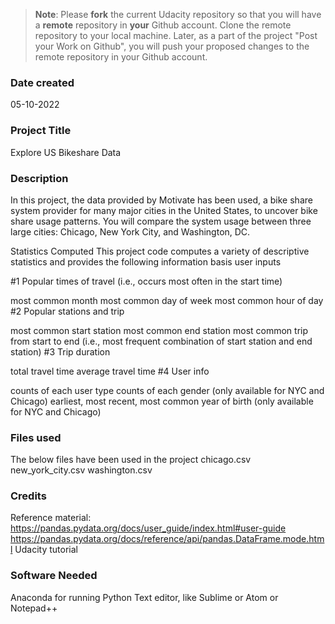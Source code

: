 >**Note**: Please **fork** the current Udacity repository so that you will have a **remote** repository in **your** Github account. Clone the remote repository to your local machine. Later, as a part of the project "Post your Work on Github", you will push your proposed changes to the remote repository in your Github account.

### Date created
05-10-2022

### Project Title
Explore US Bikeshare Data

### Description
In this project, the data provided by Motivate has been used, a bike share system provider for many major cities in the United States, to uncover bike share usage patterns. You will compare the system usage between three large cities: Chicago, New York City, and Washington, DC.

Statistics Computed
This project code computes a variety of descriptive statistics and provides the following information basis user inputs

#1 Popular times of travel (i.e., occurs most often in the start time)

most common month
most common day of week
most common hour of day
#2 Popular stations and trip

most common start station
most common end station
most common trip from start to end (i.e., most frequent combination of start station and end station)
#3 Trip duration

total travel time
average travel time
#4 User info

counts of each user type
counts of each gender (only available for NYC and Chicago)
earliest, most recent, most common year of birth (only available for NYC and Chicago)

### Files used

The below files have been used in the project
chicago.csv
new_york_city.csv
washington.csv

### Credits
Reference material:
https://pandas.pydata.org/docs/user_guide/index.html#user-guide
https://pandas.pydata.org/docs/reference/api/pandas.DataFrame.mode.html
Udacity tutorial

### Software Needed
Anaconda for running Python
Text editor, like Sublime or Atom or Notepad++